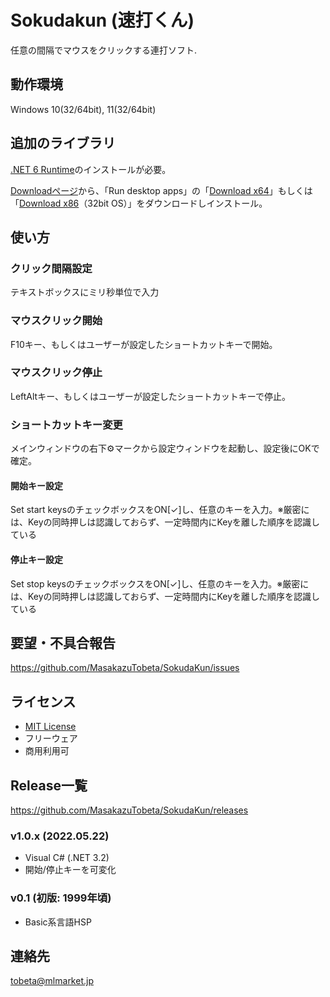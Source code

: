 
# Sokudakun (速打くん)
任意の間隔でマウスをクリックする連打ソフト.

## 動作環境
Windows 10(32/64bit), 11(32/64bit)

## 追加のライブラリ
[.NET 6 Runtime](https://dotnet.microsoft.com/en-us/download/dotnet/6.0/runtime?cid=getdotnetcore)のインストールが必要。

[Downloadページ](https://dotnet.microsoft.com/en-us/download/dotnet/6.0/runtime?cid=getdotnetcore)から、「Run desktop apps」の「[Download x64](https://dotnet.microsoft.com/en-us/download/dotnet/thank-you/runtime-6.0.13-windows-x64-installer)」もしくは「[Download x86](https://dotnet.microsoft.com/en-us/download/dotnet/thank-you/runtime-6.0.13-windows-x86-installer)（32bit OS）」をダウンロードしインストール。

## 使い方
### クリック間隔設定
テキストボックスにミリ秒単位で入力
### マウスクリック開始
F10キー、もしくはユーザーが設定したショートカットキーで開始。
### マウスクリック停止
LeftAltキー、もしくはユーザーが設定したショートカットキーで停止。
### ショートカットキー変更
メインウィンドウの右下⚙マークから設定ウィンドウを起動し、設定後にOKで確定。
#### 開始キー設定
Set start keysのチェックボックスをON[✓]し、任意のキーを入力。※厳密には、Keyの同時押しは認識しておらず、一定時間内にKeyを離した順序を認識している
#### 停止キー設定
Set stop keysのチェックボックスをON[✓]し、任意のキーを入力。※厳密には、Keyの同時押しは認識しておらず、一定時間内にKeyを離した順序を認識している

## 要望・不具合報告
https://github.com/MasakazuTobeta/SokudaKun/issues

## ライセンス
- [MIT License](https://github.com/MasakazuTobeta/SokudaKun/blob/master/LICENSE.md)
- フリーウェア
- 商用利用可

## Release一覧
https://github.com/MasakazuTobeta/SokudaKun/releases

### v1.0.x (2022.05.22)
* Visual C# (.NET 3.2)
* 開始/停止キーを可変化

### v0.1 (初版: 1999年頃)
* Basic系言語HSP

## 連絡先
tobeta@mlmarket.jp
